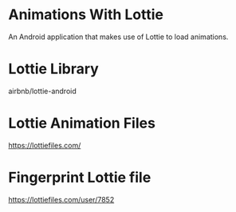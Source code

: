 # Animations With Lottie
An Android application that makes use of Lottie to load animations. 

# Lottie Library 
airbnb/lottie-android

# Lottie Animation Files 
https://lottiefiles.com/

# Fingerprint Lottie file
https://lottiefiles.com/user/7852


